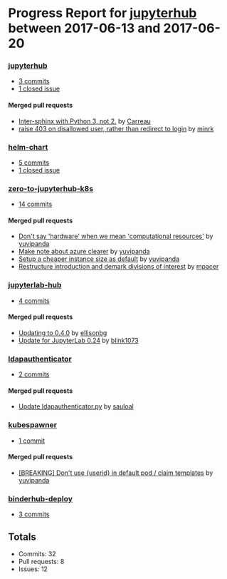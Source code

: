 # Progress Report for [jupyterhub](https://github.com/jupyterhub) between 2017-06-13 and 2017-06-20

### [jupyterhub](https://github.com/jupyterhub/jupyterhub)
-  [3 commits](https://github.com/jupyterhub/jupyterhub/compare/master@%7B1497337200%7D...master@%7B1497942000%7D)
-  [1 closed issue](https://github.com/jupyterhub/jupyterhub/issues?utf8=%E2%9C%93&q=is%3Aissue%20closed%3A2017-06-13..2017-06-20)

#### Merged pull requests
- [Inter-sphinx with Python 3, not 2.](https://github.com/jupyterhub/jupyterhub/pull/1172) by [Carreau](https://github.com/Carreau)
- [raise 403 on disallowed user, rather than redirect to login](https://github.com/jupyterhub/jupyterhub/pull/1170) by [minrk](https://github.com/minrk)

### [helm-chart](https://github.com/jupyterhub/helm-chart)
-  [5 commits](https://github.com/jupyterhub/helm-chart/compare/master@%7B1497337200%7D...master@%7B1497942000%7D)
-  [1 closed issue](https://github.com/jupyterhub/helm-chart/issues?utf8=%E2%9C%93&q=is%3Aissue%20closed%3A2017-06-13..2017-06-20)

### [zero-to-jupyterhub-k8s](https://github.com/jupyterhub/zero-to-jupyterhub-k8s)
-  [14 commits](https://github.com/jupyterhub/zero-to-jupyterhub-k8s/compare/master@%7B1497337200%7D...master@%7B1497942000%7D)

#### Merged pull requests
- [Don't say 'hardware' when we mean 'computational resources'](https://github.com/jupyterhub/zero-to-jupyterhub-k8s/pull/92) by [yuvipanda](https://github.com/yuvipanda)
- [Make note about azure clearer](https://github.com/jupyterhub/zero-to-jupyterhub-k8s/pull/91) by [yuvipanda](https://github.com/yuvipanda)
- [Setup a cheaper instance size as default](https://github.com/jupyterhub/zero-to-jupyterhub-k8s/pull/90) by [yuvipanda](https://github.com/yuvipanda)
- [Restructure introduction and demark divisions of interest](https://github.com/jupyterhub/zero-to-jupyterhub-k8s/pull/83) by [mpacer](https://github.com/mpacer)

### [jupyterlab-hub](https://github.com/jupyterhub/jupyterlab-hub)
-  [4 commits](https://github.com/jupyterhub/jupyterlab-hub/compare/master@%7B1497337200%7D...master@%7B1497942000%7D)

#### Merged pull requests
- [Updating to 0.4.0](https://github.com/jupyterhub/jupyterlab-hub/pull/12) by [ellisonbg](https://github.com/ellisonbg)
- [Update for JupyterLab 0.24](https://github.com/jupyterhub/jupyterlab-hub/pull/11) by [blink1073](https://github.com/blink1073)

### [ldapauthenticator](https://github.com/jupyterhub/ldapauthenticator)
-  [2 commits](https://github.com/jupyterhub/ldapauthenticator/compare/master@%7B1497337200%7D...master@%7B1497942000%7D)

#### Merged pull requests
- [Update ldapauthenticator.py](https://github.com/jupyterhub/ldapauthenticator/pull/40) by [sauloal](https://github.com/sauloal)

### [kubespawner](https://github.com/jupyterhub/kubespawner)
-  [1 commit](https://github.com/jupyterhub/kubespawner/compare/master@%7B1497337200%7D...master@%7B1497942000%7D)

#### Merged pull requests
- [[BREAKING] Don't use {userid} in default pod / claim templates](https://github.com/jupyterhub/kubespawner/pull/56) by [yuvipanda](https://github.com/yuvipanda)

### [binderhub-deploy](https://github.com/jupyterhub/binderhub-deploy)
-  [3 commits](https://github.com/jupyterhub/binderhub-deploy/compare/master@%7B1497337200%7D...master@%7B1497942000%7D)

## Totals
- Commits: 32
- Pull requests: 8
- Issues: 12
